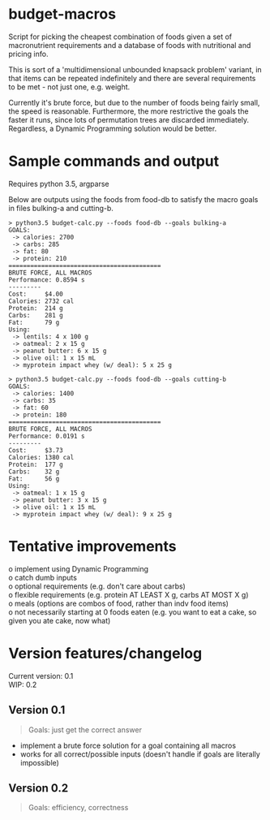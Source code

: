 # budget-macros

Script for picking the cheapest combination of foods given a set of macronutrient requirements and a database of foods with nutritional and pricing info.

This is sort of a 'multidimensional unbounded knapsack problem' variant, in that items can be repeated indefinitely and there are several requirements to be met - not just one, e.g. weight.

Currently it's brute force, but due to the number of foods being fairly small, the speed is reasonable. Furthermore, the more restrictive the goals the faster it runs, since lots of permutation trees are discarded immediately. Regardless, a Dynamic Programming solution would be better.

# Sample commands and output

Requires python 3.5, argparse

Below are outputs using the foods from food-db to satisfy the macro goals in files bulking-a and cutting-b.

```
> python3.5 budget-calc.py --foods food-db --goals bulking-a
GOALS:
 -> calories: 2700
 -> carbs: 285
 -> fat: 80
 -> protein: 210
==========================================
BRUTE FORCE, ALL MACROS
Performance: 0.8594 s
---------
Cost:     $4.00
Calories: 2732 cal
Protein:  214 g
Carbs:    281 g
Fat:      79 g
Using:
 -> lentils: 4 x 100 g
 -> oatmeal: 2 x 15 g
 -> peanut butter: 6 x 15 g
 -> olive oil: 1 x 15 mL
 -> myprotein impact whey (w/ deal): 5 x 25 g

> python3.5 budget-calc.py --foods food-db --goals cutting-b
GOALS:
 -> calories: 1400
 -> carbs: 35
 -> fat: 60
 -> protein: 180
==========================================
BRUTE FORCE, ALL MACROS
Performance: 0.0191 s
---------
Cost:     $3.73
Calories: 1380 cal
Protein:  177 g
Carbs:    32 g
Fat:      56 g
Using:
 -> oatmeal: 1 x 15 g
 -> peanut butter: 3 x 15 g
 -> olive oil: 1 x 15 mL
 -> myprotein impact whey (w/ deal): 9 x 25 g
```

# Tentative improvements

o implement using Dynamic Programming  
o catch dumb inputs  
o optional requirements (e.g. don't care about carbs)  
o flexible requirements (e.g. protein AT LEAST X g, carbs AT MOST X g)  
o meals (options are combos of food, rather than indv food items)  
o not necessarily starting at 0 foods eaten (e.g. you want to eat a cake, so given you ate cake, now what)

# Version features/changelog

Current version: 0.1  
WIP: 0.2

## Version 0.1

> Goals: just get the correct answer

- implement a brute force solution for a goal containing all macros
- works for all correct/possible inputs (doesn't handle if goals are literally impossible)

## Version 0.2

> Goals: efficiency, correctness
